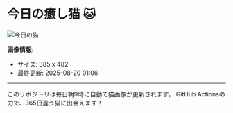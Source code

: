 # 今日の癒し猫 🐱

![今日の猫](https://cdn2.thecatapi.com/images/4en.jpg)

**画像情報:**
- サイズ: 385 x 482
- 最終更新: 2025-08-20 01:06

---

このリポジトリは毎日朝9時に自動で猫画像が更新されます。
GitHub Actionsの力で、365日違う猫に出会えます！
